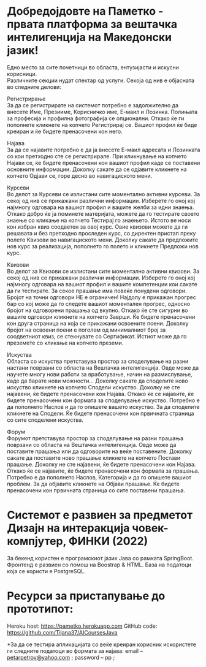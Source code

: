 # Добредојдовте на Паметко - првата платформа за вештачка интелигенција на Македонски јазик!


Едно место за сите почетници во областа, ентузијасти и искусни корисници.<br>
Различните секции нудат спектар од услуги. Секоја од нив е објасната во следните делови:<br>


Регистрирање<br>
За да се регистрирате на системот потребно е задолжително да внесете Име, Презииме, Корисничко име, Е-маил и Лозинка. Полињата за професија и профилна фотографија се опционални. Откако ќе ги пополнете кликнете на копчето Регистрирај се. Вашиот профил ќе биде креиран и ќе бидете пренасочени кон него.


Најава<br>
За да се најавите потребно е да ја внесете Е-маил адресата и Лозинката со кои претходно сте се регистрирале. При кликнување на копчето Најави се, ќе бидете пренасочени кон вашиот профил каде се поставени основните информации.
Доколку сакате да се одјавите кликнете на копчето Одјави се, горе десно во навигациското мени.


Курсеви<br>
Во делот за Курсеви се излистани сите моментално активни курсеви. За секој од нив се прикажани различни информации. Изберете го оној кој најмногу одговара на вашиот профил и вашите желби за идни знаења. Откако добро ќе ја поминете материјата, можете да го тестирате своето знаење со кликање на копчето Тестирај го знаењето.
Истото ве носи кон избран квиз соодветен за овој курс. Овие квизови можете да ги решавата и без претходно проследен курс, со директен пристап преку полето Квизови во навигациското мени.
Доколку сакате да предложите нов курс за реализација, пополнето го полето и кликнете Предложи нов курс.


Квизови<br>
Во делот за Квизови се излистани сите моментално активни квизови. За секој од нив се прикажани различни информации. Изберете го оној кој најмногу одговара на вашиот профил и вашите компетенции кои сакате да ги тестирате.
За секое прашање има повеќе понудени одговори. Бројот на точни одговори НЕ е ограничен! Најдолу е прикажан прогрес бар со кој може да го следете вашиот моментален прогрес, односно бројот на одговорени прашања од вкупно. Откако ќе сте сигурни во вашите одговори кликнете на копчето Заврши. Ќе бидете пренасочени кон друга страница на која
се прикажани освоените поени. Доколку бројот на освоени поени е поголем од минималниот број за соодветниот квиз, се стекнувате со Сертификат. Истиот може да го преземете со кликање на копчето преземи.


Искуства<br>
Областа со искуства претставува простор за споделување на разни настани поврзани со областа на Вештачка интелигенција. Овде може да научете многу нови работи за вработување, начин на размислување, каде да барате нови можности...
Доколку сакате да споделите ново искуство кликнете на копчето Сподели искуство. Доколку не сте најавени, ќе бидете пренасочени кон Најава. Откако ќе се најавите, ќе бидете пренасочени кон формата за споделување искуство. Потребно е да пополнето Наслов и да го опишете вашето искуство. За да споделите кликнете на Сподели. Ќе бидете пренасочени кон првичната страница со сите споделени искуства.


Форум<br>
Форумот претставува простор за споделување на разни прашања поврзани со областа на Вештачка интелигенција. Овде може да поставите прашања или да одговорите на веќе поставените.
Доколку сакате да поставите ново прашање кликнете на копчето Постави прашање. Доколку не сте најавени, ќе бидете пренасочени кон Најава. Откако ќе се најавите, ќе бидете пренасочени кон формата за прашања. Потребно е да пополнето Наслов, Категорија и да го опишете вашиот проблем. За да објавите кликнете на Објави прашање. Ќе бидете пренасочени кон првичната страница со сите поставени прашања.


# Системот е развиен за предметот Дизајн на интеракција човек-компјутер, ФИНКИ (2022)
За бекенд користен е програмскиот јазик Јава со рамката SpringBoot. Фронтенд е развиен со помош на Boostrap & HTML. База на податоци која се користи е PostgreSQL.


# Ресурси за пристапување до прототипот:
Heroku host:  https://pametko.herokuapp.com 
GitHub code: https://github.com/Tijana37/AICoursesJava

*За да се тестира апликацијата со веќе креиран корисник искористете ги следните податоци во формата за најава: email – petarpetrov@yahoo.com ; password – pp ;
